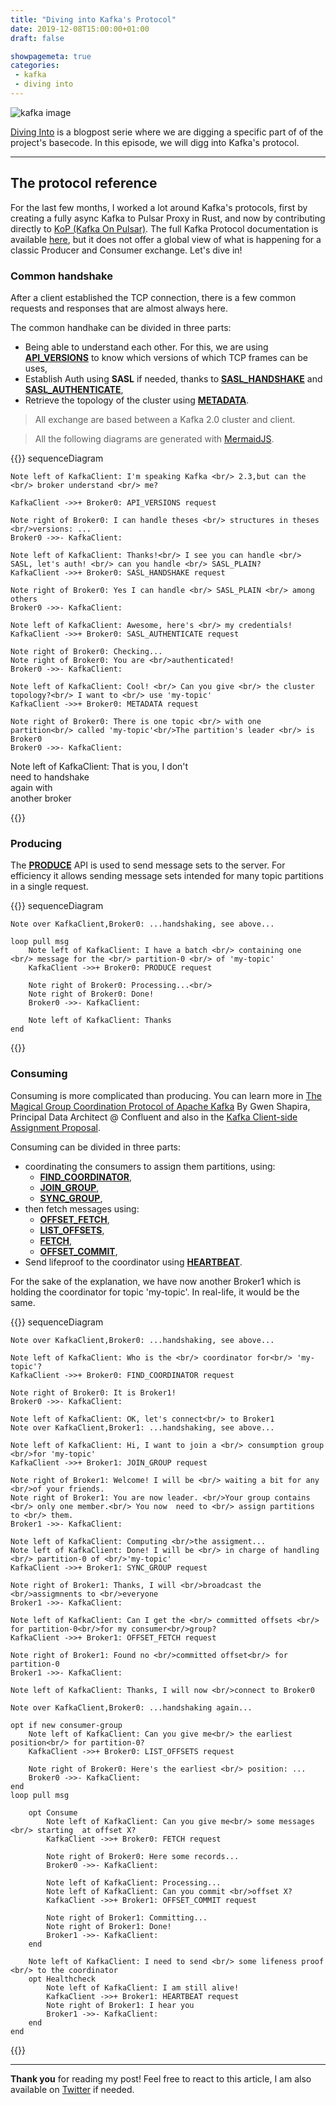 ```yaml
---
title: "Diving into Kafka's Protocol"
date: 2019-12-08T15:00:00+01:00
draft: false

showpagemeta: true
categories:
 - kafka
 - diving into
---
```


![kafka image](/posts/diving-into-kafka-protocol/img/apache-kafka.png)

[Diving Into](/tags/diving-into/) is a blogpost serie where we are digging a specific part of of the project's basecode. In this episode, we will digg into Kafka's protocol.

---

## The protocol reference

For the last few months, I worked a lot around Kafka's protocols, first by creating a fully async Kafka to Pulsar Proxy in Rust, and now by contributing directly to [KoP (Kafka On Pulsar)](https://www.slideshare.net/streamnative/2-kafkaonpulsarjia). The full Kafka Protocol documentation is available [here](https://kafka.apache.org/protocol.html), but it does not offer a global view of what is happening for a classic Producer and Consumer exchange. Let's dive in!

### Common handshake

After a client established the TCP connection, there is a few common requests and responses that are almost always here.

The common handhake can be divided in three parts:

* Being able to understand each other. For this, we are using **[API_VERSIONS](https://kafka.apache.org/protocol.html#The_Messages_ApiVersions)** to know which versions of which TCP frames can be uses,
* Establish Auth using **SASL** if needed, thanks to **[SASL_HANDSHAKE](https://kafka.apache.org/protocol.html#The_Messages_SaslHandshake)** and **[SASL_AUTHENTICATE](https://kafka.apache.org/protocol.html#The_Messages_SaslAuthenticate)**,
* Retrieve the topology of the cluster using **[METADATA](https://kafka.apache.org/protocol.html#The_Messages_Metadata)**.

> All exchange are based between a Kafka 2.0 cluster and client.

> All the following diagrams are generated with [MermaidJS](https://mermaidjs.github.io/#/).

{{<mermaid>}}
sequenceDiagram

    Note left of KafkaClient: I'm speaking Kafka <br/> 2.3,but can the <br/> broker understand <br/> me?

    KafkaClient ->>+ Broker0: API_VERSIONS request

    Note right of Broker0: I can handle theses <br/> structures in theses <br/>versions: ...
    Broker0 ->>- KafkaClient: 

    Note left of KafkaClient: Thanks!<br/> I see you can handle <br/> SASL, let's auth! <br/> can you handle <br/> SASL_PLAIN?
    KafkaClient ->>+ Broker0: SASL_HANDSHAKE request

    Note right of Broker0: Yes I can handle <br/> SASL_PLAIN <br/> among others
    Broker0 ->>- KafkaClient: 

    Note left of KafkaClient: Awesome, here's <br/> my credentials!
    KafkaClient ->>+ Broker0: SASL_AUTHENTICATE request

    Note right of Broker0: Checking...
    Note right of Broker0: You are <br/>authenticated!
    Broker0 ->>- KafkaClient: 

    Note left of KafkaClient: Cool! <br/> Can you give <br/> the cluster topology?<br/> I want to <br/> use 'my-topic'
    KafkaClient ->>+ Broker0: METADATA request

    Note right of Broker0: There is one topic <br/> with one partition<br/> called 'my-topic'<br/>The partition's leader <br/> is Broker0
    Broker0 ->>- KafkaClient: 

Note left of KafkaClient: That is you, I don't <br/> need to handshake <br/> again with <br/> another broker

{{</mermaid>}}

### Producing

The **[PRODUCE](https://kafka.apache.org/protocol.html#The_Messages_Produce)** API is used to send message sets to the server. For efficiency it allows sending message sets intended for many topic partitions in a single request.

{{<mermaid>}}
sequenceDiagram

    Note over KafkaClient,Broker0: ...handshaking, see above...

    loop pull msg
        Note left of KafkaClient: I have a batch <br/> containing one <br/> message for the <br/> partition-0 <br/> of 'my-topic'
        KafkaClient ->>+ Broker0: PRODUCE request

        Note right of Broker0: Processing...<br/>
        Note right of Broker0: Done!
        Broker0 ->>- KafkaClient: 
        
        Note left of KafkaClient: Thanks
    end

{{</mermaid>}}

### Consuming

Consuming is more complicated than producing. You can learn more in [The Magical Group Coordination Protocol of Apache Kafka](https://www.youtube.com/watch?v=maJulQ4ABNY) By Gwen Shapira, Principal Data Architect @ Confluent and also in the [Kafka Client-side Assignment Proposal](https://cwiki.apache.org/confluence/display/KAFKA/Kafka+Client-side+Assignment+Proposal).

Consuming can be divided in three parts:

* coordinating the consumers to assign them partitions, using:
  * **[FIND_COORDINATOR](https://kafka.apache.org/protocol.html#The_Messages_FindCoordinator)**,
  * **[JOIN_GROUP](https://kafka.apache.org/protocol.html#The_Messages_JoinGroup)**,
  * **[SYNC_GROUP](https://kafka.apache.org/protocol.html#The_Messages_SyncGroup)**,
* then fetch messages using:
  * **[OFFSET_FETCH](https://kafka.apache.org/protocol.html#The_Messages_OffsetFetch)**,
  * **[LIST_OFFSETS](https://kafka.apache.org/protocol.html#The_Messages_ListOffsets)**,
  * **[FETCH](https://kafka.apache.org/protocol.html#The_Messages_Fetch)**,
  * **[OFFSET_COMMIT](https://kafka.apache.org/protocol.html#The_Messages_OffsetCommit)**,
* Send lifeproof to the coordinator using **[HEARTBEAT](https://kafka.apache.org/protocol.html#The_Messages_Heartbeat)**.

For the sake of the explanation, we have now another Broker1 which is holding the coordinator for topic 'my-topic'. In real-life, it would be the same.

{{<mermaid>}}
sequenceDiagram

    Note over KafkaClient,Broker0: ...handshaking, see above...

    Note left of KafkaClient: Who is the <br/> coordinator for<br/> 'my-topic'?
    KafkaClient ->>+ Broker0: FIND_COORDINATOR request

    Note right of Broker0: It is Broker1!
    Broker0 ->>- KafkaClient: 

    Note left of KafkaClient: OK, let's connect<br/> to Broker1
    Note over KafkaClient,Broker1: ...handshaking, see above...

    Note left of KafkaClient: Hi, I want to join a <br/> consumption group <br/>for 'my-topic'
    KafkaClient ->>+ Broker1: JOIN_GROUP request

    Note right of Broker1: Welcome! I will be <br/> waiting a bit for any <br/>of your friends.
    Note right of Broker1: You are now leader. <br/>Your group contains <br/> only one member.<br/> You now  need to <br/> assign partitions to <br/> them. 
    Broker1 ->>- KafkaClient: 

    Note left of KafkaClient: Computing <br/>the assigment...
    Note left of KafkaClient: Done! I will be <br/> in charge of handling <br/> partition-0 of <br/>'my-topic'
    KafkaClient ->>+ Broker1: SYNC_GROUP request

    Note right of Broker1: Thanks, I will <br/>broadcast the <br/>assigmnents to <br/>everyone
    Broker1 ->>- KafkaClient: 

    Note left of KafkaClient: Can I get the <br/> committed offsets <br/> for partition-0<br/>for my consumer<br/>group?
    KafkaClient ->>+ Broker1: OFFSET_FETCH request

    Note right of Broker1: Found no <br/>committed offset<br/> for partition-0
    Broker1 ->>- KafkaClient: 

    Note left of KafkaClient: Thanks, I will now <br/>connect to Broker0

    Note over KafkaClient,Broker0: ...handshaking again...

    opt if new consumer-group
        Note left of KafkaClient: Can you give me<br/> the earliest position<br/> for partition-0?
        KafkaClient ->>+ Broker0: LIST_OFFSETS request
        
        Note right of Broker0: Here's the earliest <br/> position: ...
        Broker0 ->>- KafkaClient: 
    end 
    loop pull msg

        opt Consume
            Note left of KafkaClient: Can you give me<br/> some messages <br/> starting  at offset X?
            KafkaClient ->>+ Broker0: FETCH request

            Note right of Broker0: Here some records...
            Broker0 ->>- KafkaClient: 

            Note left of KafkaClient: Processing...
            Note left of KafkaClient: Can you commit <br/>offset X?
            KafkaClient ->>+ Broker1: OFFSET_COMMIT request

            Note right of Broker1: Committing...
            Note right of Broker1: Done!
            Broker1 ->>- KafkaClient: 
        end

        Note left of KafkaClient: I need to send <br/> some lifeness proof <br/> to the coordinator           
        opt Healthcheck
            Note left of KafkaClient: I am still alive!  
            KafkaClient ->>+ Broker1: HEARTBEAT request
            Note right of Broker1: I hear you
            Broker1 ->>- KafkaClient: 
        end
    end 
{{</mermaid>}}

---

**Thank you** for reading my post! Feel free to react to this article, I am also available on [Twitter](https://twitter.com/PierreZ) if needed.

